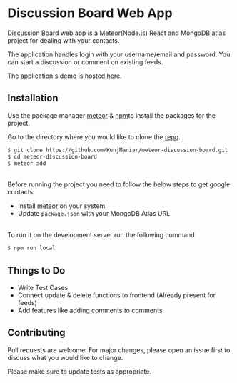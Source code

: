 # Discussion Board Web App

Discussion Board web app is a Meteor(Node.js) React and MongoDB atlas project for dealing with your contacts.

The application handles login with your username/email and password. You can start a discussion or comment on existing feeds.

The application's demo is hosted [here](http://discussion-board-kunj.meteorapp.com/login).

## Installation

Use the package manager [meteor](https://www.npmjs.com/) & [npm](https://www.npmjs.com/)to install the packages for the project.

Go to the directory where you would like to clone the [repo](https://github.com/KunjManiar/meteor-discussion-board).

```sh
$ git clone https://github.com/KunjManiar/meteor-discussion-board.git
$ cd meteor-discussion-board
$ meteor add
```

\
Before running the project you need to follow the below steps to get google contacts:

- Install [meteor](https://www.meteor.com/developers/install) on your system.
- Update `package.json` with your MongoDB Atlas URL

\
To run it on the development server run the following command

```sh
$ npm run local
```

## Things to Do

- Write Test Cases
- Connect update & delete functions to frontend (Already present for feeds)
- Add features like adding comments to comments

## Contributing

Pull requests are welcome. For major changes, please open an issue first to discuss what you would like to change.

Please make sure to update tests as appropriate.
